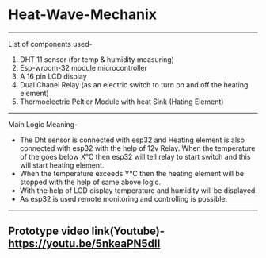 # Heat-Wave-Mechanix
--------------------
List of components used-
1. DHT 11 sensor (for temp & humidity measuring)
2. Esp-wroom-32 module microcontroller
3. A 16 pin LCD display
4. Dual Chanel Relay (as an electric switch to turn on and off the heating element)
5. Thermoelectric Peltier Module with heat Sink (Hating Element)
--------------------
Main Logic Meaning-
- The Dht sensor is connected with esp32 and Heating element is also connected with esp32 with the help of 12v Relay. When the temperature of the goes below X°C then esp32 will tell relay to start switch and this will start heating element.
- When the temperature exceeds Y°C then the heating element will be stopped with the help of same above logic.
- With the help of LCD display temperature and humidity will be displayed.
- As esp32 is used remote monitoring and controlling is possible.
--------------------
Prototype video link(Youtube)- https://youtu.be/5nkeaPN5dII
--------------------
